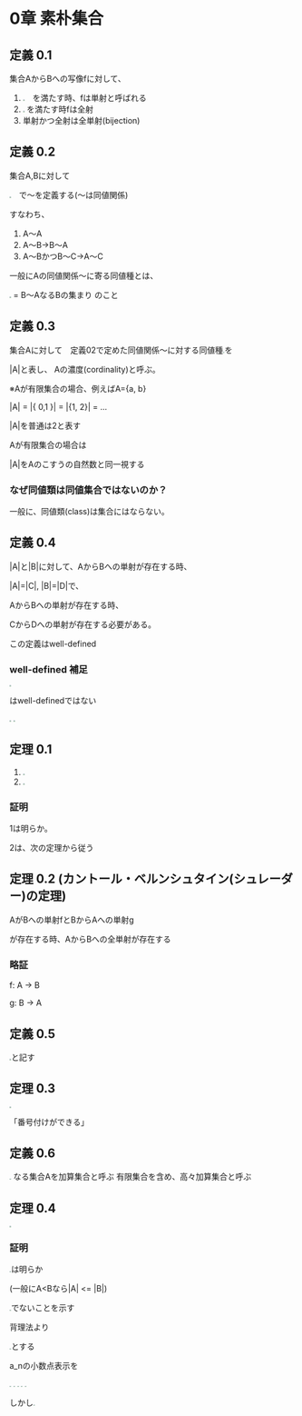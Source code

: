 # 0章 素朴集合

## 定義 0.1
集合AからBへの写像fに対して、

1. <img src="https://latex.codecogs.com/gif.latex?%5Cdpi%7B300%7D%20%5Chuge%20%5Cforall%7B%7D%20a%2C%20b%20%5Cin%20A%20%20f%28a%29%20%3D%20f%28b%29%20%5CRightarrow%7B%7D%20a%20%3D%20b" style="zoom:0.18;">　を満たす時、fは単射と呼ばれる
2. <img src="https://latex.codecogs.com/gif.latex?%5Cdpi%7B300%7D%20%5Chuge%20%5Cforall%7B%7D%20c%20%5Cin%20B%2C%20%5Cexists%20a%20f%28a%29%20%3D%20c" style="zoom:0.18;"> を満たす時fは全射
3. 単射かつ全射は全単射(bijection)

## 定義 0.2
集合A,Bに対して

<img src="https://latex.codecogs.com/gif.latex?%5Cdpi%7B300%7D%20%5Chuge%20A%u301CB%20%3A%20A%u304B%u3089B%u3078%u306E%u5168%u5358%u5C04%u304C%u5B58%u5728%u3059%u308B" style="zoom:0.18;">　で〜を定義する(〜は同値関係)

すなわち、

1. A〜A
2. A〜B->B〜A
3. A〜BかつB〜C->A〜C

一般にAの同値関係〜に寄る同値種とは、

<img src="https://latex.codecogs.com/gif.latex?%5Cdpi%7B300%7D%20%5Chuge%20%5BA%5D_%u301C" style="zoom:0.18;"> = B〜AなるBの集まり のこと

## 定義 0.3

集合Aに対して　定義02で定めた同値関係〜に対する同値種<img src="https://latex.codecogs.com/gif.latex?%5Cdpi%7B300%7D%20%5Chuge%20%5BA%5D_%u301C" style="zoom:0.18;">を

|A|と表し、 Aの濃度(cordinality)と呼ぶ。

※Aが有限集合の場合、例えばA={a, b}

|A| = |{ 0,1 }| = |{1, 2}| = ...

|A|を普通は2と表す

Aが有限集合の場合は

|A|をAのこすうの自然数と同一視する

### なぜ同値類は同値集合ではないのか？

一般に、同値類(class)は集合にはならない。

## 定義 0.4

|A|と|B|に対して、AからBへの単射が存在する時、

|A|=|C|, |B|=|D|で、

AからBへの単射が存在する時、

CからDへの単射が存在する必要がある。

この定義はwell-defined

### well-defined 補足

<img src="https://latex.codecogs.com/gif.latex?%5Cdpi%7B300%7D%20%5Chuge%20%5Cfrac%7Bb%7D%7Ba%7D%20%5Coplus%20%5Cfrac%7Bd%7D%7Bc%7D%20%3D%20%5Cfrac%7Bb+d%7D%7Ba+c%7D" style="zoom:0.18;">

はwell-definedではない

<img src="https://latex.codecogs.com/gif.latex?%5Cdpi%7B300%7D%20%5Chuge%20%5Cfrac%7B1%7D%7B2%7D%20%5Coplus%20%5Cfrac%7B1%7D%7B3%7D%20%3D%20%5Cfrac%7B2%7D%7B5%7D" style="zoom:0.18;">

<img src="https://latex.codecogs.com/gif.latex?%5Cdpi%7B300%7D%20%5Chuge%20%5Cfrac%7B2%7D%7B4%7D%20%5Coplus%20%5Cfrac%7B1%7D%7B3%7D%20%3D%20%5Cfrac%7B3%7D%7B7%7D" style="zoom:0.18;">

## 定理 0.1

1. <img src="https://latex.codecogs.com/gif.latex?%5Cdpi%7B300%7D%20%5Chuge%20%7CA%7C%20%5Cleq%20%7CB%7C%20%u304B%u3064%20%7CB%7C%20%5Cleq%20%7CC%7C%20%5CRightarrow%20%7CA%7C%20%5Cleq%20%7CC%7C" style="zoom:0.18;">

2. <img src="https://latex.codecogs.com/gif.latex?%5Cdpi%7B300%7D%20%5Chuge%20%7CA%7C%20%5Cleq%20%7CB%7C%20%u304B%u3064%20%7CB%7C%20%5Cleq%20%7CA%7C%20%5CRightarrow%20%7CA%7C%20%3D%20%7CC%7C" style="zoom:0.18;">

### 証明

1は明らか。

2は、次の定理から従う

## 定理 0.2 (カントール・ベルンシュタイン(シュレーダー)の定理)

AがBへの単射fとBからAへの単射g

が存在する時、AからBへの全単射が存在する

### 略証

f: A -> B

g: B -> A

## 定義 0.5

<img src="https://latex.codecogs.com/gif.latex?%5Cdpi%7B300%7D%20%5Chuge%20%7CA%7C%20%5Cleq%20%7CB%7C%20%u304B%u3064%20%7CA%7C%20%5Cneq%20%7CB%7C%u306E%u6642%u3001%7CA%7C%20%3C%20%7CB%7C" style="zoom:0.18;">と記す

## 定理 0.3

<img src="https://latex.codecogs.com/gif.latex?%5Cdpi%7B300%7D%20%5Chuge%20%7C%5Cboldsymbol%7BQ%7D%7C%20%3D%20%7C%5Cboldsymbol%7BZ%7D%7C%20%3D%20%7C%5Cboldsymbol%7BN%7D%7C" style="zoom:0.18;">

「番号付けができる」

## 定義 0.6

<img src="https://latex.codecogs.com/gif.latex?%5Cdpi%7B300%7D%20%5Chuge%20%7CA%7C%20%3D%20%7C%5Cboldsymbol%7BN%7D%7C" style="zoom:0.18;"> なる集合Aを加算集合と呼ぶ
有限集合を含め、高々加算集合と呼ぶ

## 定理 0.4

<img src="https://latex.codecogs.com/gif.latex?%5Cdpi%7B300%7D%20%5Chuge%20%7C%5Cboldsymbol%7BR%7D%7C%20%3E%20%7C%5Cboldsymbol%7BN%7D%7C" style="zoom:0.18;">

### 証明

<img src="https://latex.codecogs.com/gif.latex?%5Cdpi%7B300%7D%20%5Chuge%20%7C%5Cboldsymbol%7BR%7D%7C%20%5Cleq%20%7C%5Cboldsymbol%7BN%7D%7C" style="zoom:0.18;">は明らか

(一般にA<Bなら|A| <= |B|)

<img src="https://latex.codecogs.com/gif.latex?%5Cdpi%7B300%7D%20%5Chuge%20%280%2C1%29%u301C%7C%5Cboldsymbol%7BN%7D%7C" style="zoom:0.18;">でないことを示す

背理法より

<img src="https://latex.codecogs.com/gif.latex?%5Cdpi%7B300%7D%20%5Chuge%20%280%2C%201%29%20%3D%20%5C%7Ba_n%20%7C%20n%20%5Cin%20%5Cboldsymbol%7BN%7D%5C%7D" style="zoom:0.18;">とする

a_nの小数点表示を

<img src="https://latex.codecogs.com/gif.latex?%5Cdpi%7B300%7D%20%5Chuge%20a_n%20%3D%200.a_1%5Ena_2%5En...%u3068%u304A%u304F" style="zoom:0.18;">

<img src="https://latex.codecogs.com/gif.latex?%5Cdpi%7B300%7D%20%5Chuge%20b_n%5En%20%5Cin%20%5C%7B1%2C2%2C3%2C..%2C8%5C%7D" style="zoom:0.18;">

<img src="https://latex.codecogs.com/gif.latex?%5Cdpi%7B300%7D%20%5Chuge%20b_n%20%5Cneq%20a_n%5En%u3068%u306A%u308B%u3088%u3046%u306B%u304A%u304F" style="zoom:0.18;">

<img src="https://latex.codecogs.com/gif.latex?%5Cdpi%7B300%7D%20%5Chuge%20b%20%3D%200.b_1b_1...%u3068%u304A%u304F" style="zoom:0.18;">

<img src="https://latex.codecogs.com/gif.latex?%5Cdpi%7B300%7D%20%5Chuge%20b%20%5Cin%20%280%2C%201%29" style="zoom:0.18;">

しかし<img src="https://latex.codecogs.com/gif.latex?%5Cdpi%7B300%7D%20%5Chuge%20b%20%5Cneq%20a_n" style="zoom:0.18;">
